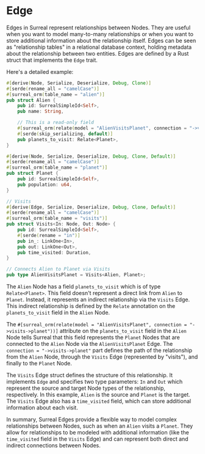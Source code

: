 # Edge

Edges in Surreal represent relationships between Nodes. They are useful when you
want to model many-to-many relationships or when you want to store additional
information about the relationship itself. Edges can be seen as "relationship
tables" in a relational database context, holding metadata about the
relationship between two entities. Edges are defined by a Rust struct that
implements the `Edge` trait.

Here's a detailed example:

```rust
#[derive(Node, Serialize, Deserialize, Debug, Clone)]
#[serde(rename_all = "camelCase")]
#[surreal_orm(table_name = "alien")]
pub struct Alien {
    pub id: SurrealSimpleId<Self>,
    pub name: String,

    // This is a read-only field
    #[surreal_orm(relate(model = "AlienVisitsPlanet", connection = "->visits->planet"))]
    #[serde(skip_serializing, default)]
    pub planets_to_visit: Relate<Planet>,
}

#[derive(Node, Serialize, Deserialize, Debug, Clone, Default)]
#[serde(rename_all = "camelCase")]
#[surreal_orm(table_name = "planet")]
pub struct Planet {
    pub id: SurrealSimpleId<Self>,
    pub population: u64,
}

// Visits
#[derive(Edge, Serialize, Deserialize, Debug, Clone, Default)]
#[serde(rename_all = "camelCase")]
#[surreal_orm(table_name = "visits")]
pub struct Visits<In: Node, Out: Node> {
    pub id: SurrealSimpleId<Self>,
    #[serde(rename = "in")]
    pub in_: LinkOne<In>,
    pub out: LinkOne<Out>,
    pub time_visited: Duration,
}

// Connects Alien to Planet via Visits
pub type AlienVisitsPlanet = Visits<Alien, Planet>;
```

The `Alien` Node has a field `planets_to_visit` which is of type
`Relate<Planet>`. This field doesn't represent a direct link from `Alien` to
`Planet`. Instead, it represents an indirect relationship via the `Visits` Edge.
This indirect relationship is defined by the `Relate` annotation on the
`planets_to_visit` field in the `Alien` Node.

The
`#[surreal_orm(relate(model = "AlienVisitsPlanet", connection = "->visits->planet"))]`
attribute on the `planets_to_visit` field in the `Alien` Node tells Surreal that
this field represents the `Planet` Nodes that are connected to the `Alien` Node
via the `AlienVisitsPlanet` Edge. The `connection = "->visits->planet"` part
defines the path of the relationship from the `Alien` Node, through the `Visits`
Edge (represented by "visits"), and finally to the `Planet` Node.

The `Visits` Edge struct defines the structure of this relationship. It
implements `Edge` and specifies two type parameters: `In` and `Out` which
represent the source and target Node types of the relationship, respectively. In
this example, `Alien` is the source and `Planet` is the target. The `Visits`
Edge also has a `time_visited` field, which can store additional information
about each visit.

In summary, Surreal Edges provide a flexible way to model complex relationships
between Nodes, such as when an `Alien` visits a `Planet`. They allow for
relationships to be modeled with additional information (like the `time_visited`
field in the `Visits` Edge) and can represent both direct and indirect
connections between Nodes.
